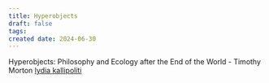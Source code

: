 ```yaml
---
title: Hyperobjects
draft: false
tags: 
created date: 2024-06-30
---
```

Hyperobjects: Philosophy and Ecology after the End of the World - Timothy Morton
[lydia kallipoliti](https://cooper.edu/architecture/people/lydia-kallipoliti)
